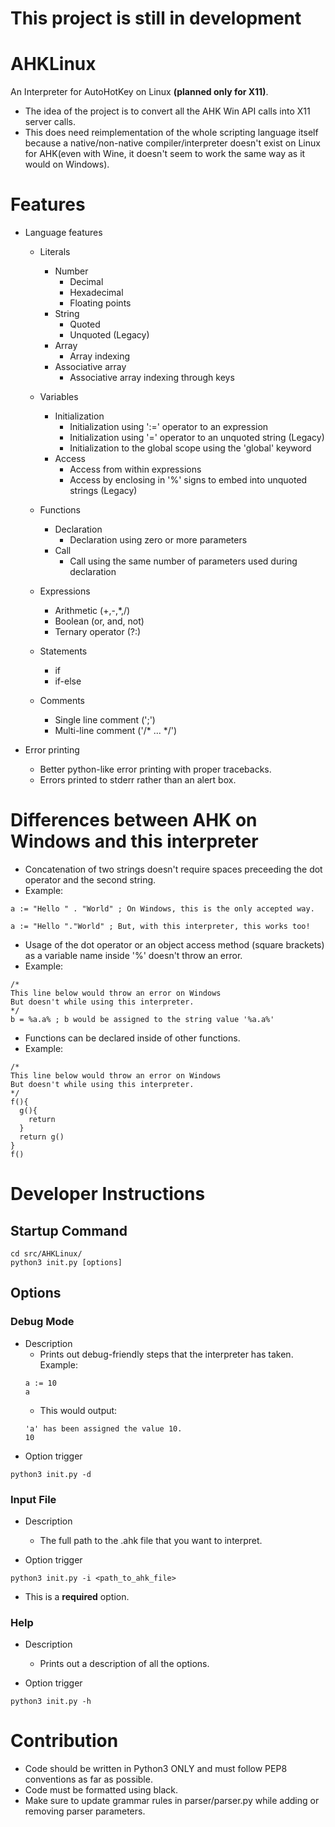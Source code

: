 # This project is still in development
# AHKLinux
An Interpreter for AutoHotKey on Linux **(planned only for X11)**.
- The idea of the project is to convert all the AHK Win API calls into X11 server calls.
- This does need reimplementation of the whole scripting language itself because a native/non-native compiler/interpreter doesn't exist on Linux for AHK(even with Wine, it doesn't seem to work the same way as it would on Windows).

# Features
- Language features
  - Literals
    - Number
      - Decimal
      - Hexadecimal
      - Floating points
    - String
      - Quoted
      - Unquoted (Legacy)
    - Array
      - Array indexing
    - Associative array
      - Associative array indexing through keys

  - Variables
    - Initialization
      - Initialization using ':=' operator to an expression
      - Initialization using '=' operator to an unquoted string (Legacy)
      - Initialization to the global scope using the 'global' keyword
    - Access
      - Access from within expressions
      - Access by enclosing in '%' signs to embed into unquoted strings (Legacy)
 
  - Functions
    - Declaration
      - Declaration using zero or more parameters
    - Call
      - Call using the same number of parameters used during declaration

  - Expressions
    - Arithmetic (+,-,*,/)
    - Boolean (or, and, not)
    - Ternary operator (?:)

  - Statements
    - if
    - if-else
  
  - Comments
    - Single line comment (';')
    - Multi-line comment ('/* ... */')

- Error printing
  - Better python-like error printing with proper tracebacks.
  - Errors printed to stderr rather than an alert box.

# Differences between AHK on Windows and this interpreter
- Concatenation of two strings doesn't require spaces preceeding the dot operator and the second string.
- Example:
```
a := "Hello " . "World" ; On Windows, this is the only accepted way.

a := "Hello "."World" ; But, with this interpreter, this works too!
```
- Usage of the dot operator or an object access method (square brackets) as a variable name inside '%' doesn't throw an error.
- Example:
```
/*
This line below would throw an error on Windows 
But doesn't while using this interpreter.
*/
b = %a.a% ; b would be assigned to the string value '%a.a%'
```
- Functions can be declared inside of other functions.
- Example:
```
/*
This line below would throw an error on Windows
But doesn't while using this interpreter.
*/
f(){
  g(){
    return
  }
  return g()
}
f()
```

# Developer Instructions
## Startup Command
```
cd src/AHKLinux/
python3 init.py [options]
```

## Options
### Debug Mode
- Description
  - Prints out debug-friendly steps that the interpreter has taken. Example:
  ```
  a := 10
  a
  ```
   - This would output:
  ```
  'a' has been assigned the value 10.
  10
  ```
- Option trigger
```
python3 init.py -d
```
### Input File
- Description
  - The full path to the .ahk file that you want to interpret.

- Option trigger
```
python3 init.py -i <path_to_ahk_file>
```
- This is a **required** option.
### Help
- Description
  - Prints out a description of all the options.

- Option trigger
```
python3 init.py -h
```

# Contribution
- Code should be written in Python3 ONLY and must follow PEP8 conventions as far as possible.
- Code must be formatted using black.
- Make sure to update grammar rules in parser/parser.py while adding or removing parser parameters.
